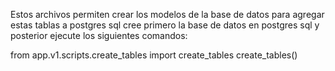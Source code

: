 Estos archivos permiten crear los modelos de la base de datos para agregar estas tablas a postgres sql cree primero la base de datos en postgres sql y posterior ejecute los siguientes comandos:

from app.v1.scripts.create_tables import create_tables
create_tables()